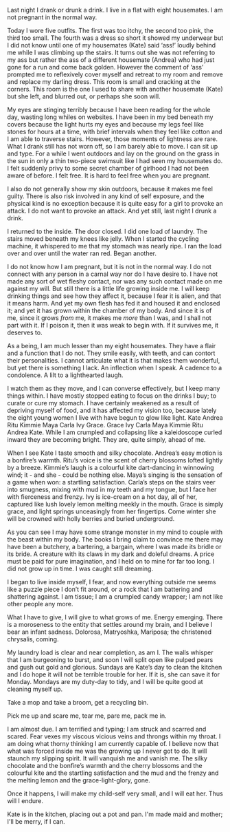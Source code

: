 Last night I drank or drunk a drink. I live in a flat with eight housemates. I am not pregnant in the normal way.

Today I wore five outfits. The first was too itchy, the second too pink, the third too small. The fourth was a dress so short it showed my underwear but I did not know until one of my housemates (Kate) said ‘ass!’ loudly behind me while I was climbing up the stairs. It turns out she was not referring to my ass but rather the ass of a different housemate (Andrea) who had just gone for a run and come back golden. However the comment of ‘ass’ prompted me to reflexively cover myself and retreat to my room and remove and replace my darling dress. This room is small and cracking at the corners. This room is the one I used to share with another housemate (Kate) but she left, and blurred out, or perhaps she soon will.

My eyes are stinging terribly because I have been reading for the whole day, wasting long whiles on websites. I have been in my bed beneath my covers because the light hurts my eyes and because my legs feel like stones for hours at a time, with brief intervals when they feel like cotton and I am able to traverse stairs. However, those moments of lightness are rare. What I drank still has not worn off, so I am barely able to move. I can sit up and type. For a while I went outdoors and lay on the ground on the grass in the sun in only a thin two-piece swimsuit like I had seen my housemates do. I felt suddenly privy to some secret chamber of girlhood I had not been aware of before. I felt free. It is hard to feel free when you are pregnant.

I also do not generally show my skin outdoors, because it makes me feel guilty. There is also risk involved in any kind of self exposure, and the physical kind is no exception because it is quite easy for a girl to provoke an attack. I do not want to provoke an attack. And yet still, last night I drunk a drink.

I returned to the inside. The door closed. I did one load of laundry. The stairs moved beneath my knees like jelly. When I started the cycling machine, it whispered to me that my stomach was nearly ripe. I ran the load over and over until the water ran red. Began another.

I do not know how I am pregnant, but it is not in the normal way. I do not connect with any person in a carnal way nor do I have desire to. I have not made any sort of wet fleshy contact, nor was any such contact made on me against my will. But still there is a little life growing inside me. I will keep drinking things and see how they affect it, because I fear it is alien, and that it means harm. And yet my own flesh has fed it and housed it and enclosed it; and yet it has grown within the chamber of my body. And since it is of me, since it grows *from* me, it makes me *more* than I was, and I shall not part with it. If I poison it, then it was weak to begin with. If it survives me, it deserves to.

As a being, I am much lesser than my eight housemates. They have a flair and a function that I do not. They smile easily, with teeth, and can contort their personalities. I cannot articulate what it is that makes them wonderful, but yet there is something I lack. An inflection when I speak. A cadence to a condolence. A lilt to a lighthearted laugh.

I watch them as they move, and I can converse effectively, but I keep many things within. I have mostly stopped eating to focus on the drinks I buy; to curate or cure my stomach. I have certainly weakened as a result of depriving myself of food, and it has affected my vision too, because lately the eight young women I live with have begun to glow like light. Kate Andrea Ritu Kimmie Maya Carla Ivy Grace. Grace Ivy Carla Maya Kimmie Ritu Andrea Kate. While I am crumpled and collapsing like a kaleidoscope curled inward they are becoming bright. They are, quite simply, ahead of me.

When I see Kate I taste smooth and silky chocolate. Andrea’s easy motion is a bonfire’s warmth. Ritu’s voice is the scent of cherry blossoms lofted lightly by a breeze. Kimmie’s laugh is a colourful kite dart-dancing in winnowing wind; it - and she - could be nothing else. Maya’s singing is the sensation of a game when won: a startling satisfaction. Carla’s steps on the stairs veer into smugness, mixing with mud in my teeth and my tongue, but I face her with fierceness and frenzy. Ivy is ice-cream on a hot day, all of her, captured like lush lovely lemon melting meekly in the mouth. Grace is simply grace, and light springs unceasingly from her fingertips. Come winter she will be crowned with holly berries and buried underground.

As you can see I may have some strange monster in my mind to couple with the beast within my body. The books I bring claim to convince me there may have been a butchery, a bartering, a bargain, where I was made its bridle or its bride. A creature with its claws in my dark and doleful dreams. A price must be paid for pure imagination, and I held on to mine for far too long. I did not grow up in time. I was caught still dreaming.

I began to live inside myself, I fear, and now everything outside me seems like a puzzle piece I don’t fit around, or a rock that I am battering and shattering against. I am tissue; I am a crumpled candy wrapper; I am not like other people any more.

What I have to give, I will give to what grows of me. Energy emerging. There is a moroseness to the entity that settles around my brain, and I believe I bear an infant sadness. Dolorosa, Matryoshka, Mariposa; the christened chrysalis, coming.

My laundry load is clear and near completion, as am I. The walls whisper that I am burgeoning to burst, and soon I will split open like pulped pears and gush out gold and glorious. Sundays are Kate’s day to clean the kitchen and I do hope it will not be terrible trouble for her. If it is, she can save it for Monday. Mondays are my duty-day to tidy, and I will be quite good at cleaning myself up. 

Take a mop and take a broom, get a recycling bin.

Pick me up and scare me, tear me, pare me, pack me in. 

I am almost due. I am terrified and typing; I am struck and scarred and scared. Fear vexes my viscous vicious veins and throngs within my throat. I am doing what thorny thinking I am currently capable of. I believe now that what was forced inside me was the growing up I never got to do. It will staunch my slipping spirit. It will vanquish me and vanish me. The silky chocolate and the bonfire’s warmth and the cherry blossoms and the colourful kite and the startling satisfaction and the mud and the frenzy and the melting lemon and the grace-light-glory, gone.

Once it happens, I will make my child-self very small, and I will eat her. Thus will I endure.

Kate is in the kitchen, placing out a pot and pan. I'm made maid and mother; I'll be merry, if I can.